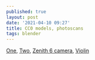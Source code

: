 ```yaml
---
published: true
layout: post
date: '2021-04-10 09:27'
title: CC0 models, photoscans
tags: blender
---
```

[One](https://sketchfab.com/search?features=downloadable&q=malopolska+&sort_by=-relevance&type=models), [Two](https://sketchfab.com/nebulousflynn/collections/cc0), [Zenith 6 camera](https://sketchfab.com/3d-models/zenit-6-camera-05549f8b2c5749f3befaea50a11a59b6), [Violin](https://sketchfab.com/3d-models/violin-a784af0713a643b19ffcf65194bc0fbf)
